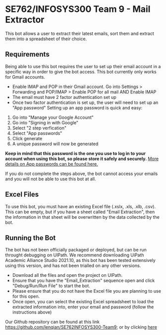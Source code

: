 # SE762/INFOSYS300 Team 9 - Mail Extractor

This bot allows a user to extract their latest emails, sort them and extract them into a spreadsheet of their choice. 

## Requirements 
Being able to use this bot requires the user to set up their email account in a specific way in order to give the bot access. This bot currently only works for Gmail accounts. 

-  Enable IMAP and POP in their Gmail account. Go into Settings > Forwarding and POP/IMAP > Enable POP for all mail AND Enable IMAP 
-  The email must have 2 factor authentication set up 
-  Once two factor authentication is set up, the user will need to set up an "App password" Setting up an app password is quick and easy:
1. Go into "Manage your Google Account"
2. Go into "Signing in with Google"
3. Select "2 step verfication"
4. Select "App passwords"
5. Click generate
6. A unique password will now be generated

**Keep in mind that this password is the one you use to log in to your account when using this bot, so please store it safely and securely.**
[More details on App passwords can be found here.](https://support.google.com/mail/answer/185833?hl=en)

If you do not complete the steps above, the bot cannot access your emails and you will not be able to use this bot at all. 

## Excel Files
To use this bot, you must have an existing Excel file (.xslx, .xls, .xlb, .csv). This can be empty, but if you have a sheet called "Email Extraction", then the information in that sheet will be overwritten by the data collected by the bot.

## Running the Bot
The bot has not been officially packaged or deployed, but can be run throught debugging on UIPath. We recommend downloading UiPath Academic Alliance Studio 2021.10, as this bot has been tested extensively using this version, and has not been trialled on any other versions. 

- Download all the files and open the project on UIPath. 
- Ensure that you have the "Email_Extraction" sequence open and click "Debug/Run/Run File" to start the bot. 
- Please ensure that you do not have the Excel file you are planning to use for this open. 
- Once open, you can select the existing Excel spreadsheet to load the extracted information into, enter your email and password (follow the instructions above)

Our Github repository can be found at this link https://github.com/lenqian/SE762INFOSYS300-Team9; or by clicking [here](https://github.com/lenqian/SE762INFOSYS300-Team9)
